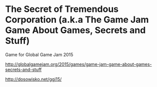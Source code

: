 # The Secret of Tremendous Corporation (a.k.a The Game Jam Game About Games, Secrets and Stuff)
Game for Global Game Jam 2015

http://globalgamejam.org/2015/games/game-jam-game-about-games-secrets-and-stuff

http://dosowisko.net/ggj15/
